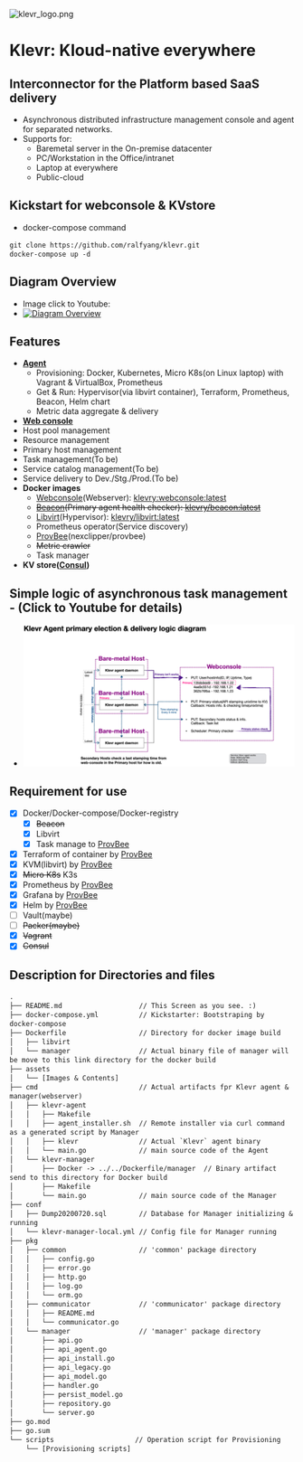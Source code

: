 ![klevr_logo.png](https://raw.githubusercontent.com/Klevry/klevr/master/assets/klevr_logo.png)
# Klevr: Kloud-native everywhere
## Interconnector for the Platform based SaaS delivery
 * Asynchronous distributed infrastructure management console and agent for separated networks.
 * Supports for:
   * Baremetal server in the On-premise datacenter
   * PC/Workstation in the Office/intranet
   * Laptop at everywhere
   * Public-cloud

## Kickstart for webconsole & KVstore
* docker-compose command
```
git clone https://github.com/ralfyang/klevr.git
docker-compose up -d
```

## Diagram Overview
 * Image click to Youtube:
 * [![Diagram Overview](https://raw.githubusercontent.com/Klevry/klevr/master/assets/Klevr_diagram_overview.png)](https://youtu.be/xLkqm1vEmd0)

## Features
 * **[Agent](./agent/)**
   * Provisioning: Docker, Kubernetes, Micro K8s(on Linux laptop) with Vagrant & VirtualBox, Prometheus 
   * Get & Run: Hypervisor(via libvirt container), Terraform, Prometheus, Beacon, Helm chart
   * Metric data aggregate & delivery
  * **[Web console](./webconsole/)**
   * Host pool management
   * Resource management
   * Primary host management 
   * Task management(To be)
   * Service catalog management(To be)
   * Service delivery to Dev./Stg./Prod.(To be)
 * **Docker images**
   * [Webconsole](./Dockerfile/klevr_websonsole)(Webserver): [klevry:webconsole:latest](https://hub.docker.com/repository/docker/klevry/webconsole)
   * ~~[Beacon](./Dockerfile/beacon)(Primary agent health checker): [klevry/beacon:latest](https://hub.docker.com/repository/docker/klevry/beacon)~~
   * [Libvirt](./Dockerfile/libvirt)(Hypervisor): [klevry/libvirt:latest](https://hub.docker.com/repository/docker/klevry/libvirt)
   * Prometheus operator(Service discovery)
   * [ProvBee](https://github.com/NexClipper/provbee)(nexclipper/provbee)  
   * ~~Metric crawler~~
   * Task manager
 * **KV store([Consul](https://github.com/hashicorp/consul))**
   
## Simple logic of asynchronous task management - (Click to Youtube for details)
 * [![Primary election of agent](https://raw.githubusercontent.com/Klevry/klevr/master/assets/Klevr_Agent_primary_election_n_delivery_logic.png)](https://www.youtube.com/watch?v=hyMaVsCcgbA&t=2s)

## Requirement for use
 * [x] Docker/Docker-compose/Docker-registry
   * [x] ~~Beacon~~
   * [x] Libvirt
   * [x] Task manage to [ProvBee](https://github.com/NexClipper/provbee)
 * [x] Terraform of container by [ProvBee](https://github.com/NexClipper/provbee)
 * [x] KVM(libvirt) by [ProvBee](https://github.com/NexClipper/provbee)
 * [x] ~~Micro K8s~~ K3s
 * [x] Prometheus by [ProvBee](https://github.com/NexClipper/provbee)
 * [x] Grafana by [ProvBee](https://github.com/NexClipper/provbee)
 * [x] Helm by [ProvBee](https://github.com/NexClipper/provbee)
 * [ ] Vault(maybe)
 * [ ] ~~Packer(maybe)~~
 * [x] ~~Vagrant~~
 * [x] ~~Consul~~ 

## Description for Directories and files
```
.
├── README.md                   // This Screen as you see. :)
├── docker-compose.yml          // Kickstarter: Bootstraping by docker-compose
├── Dockerfile                  // Directory for docker image build
│   ├── libvirt
│   └── manager                 // Actual binary file of manager will be move to this link directory for the docker build
├── assets
│   └── [Images & Contents]
├── cmd                         // Actual artifacts fpr Klevr agent & manager(webserver) 
│   ├── klevr-agent
│   │   ├── Makefile
│   │   ├── agent_installer.sh  // Remote installer via curl command as a generated script by Manager
│   │   ├── klevr               // Actual `Klevr` agent binary
│   │   └── main.go             // main source code of the Agent
│   └── klevr-manager
│       ├── Docker -> ../../Dockerfile/manager  // Binary artifact send to this directory for Docker build  
│       ├── Makefile
│       └── main.go             // main source code of the Manager
├── conf
│   ├── Dump20200720.sql        // Database for Manager initializing & running
│   └── klevr-manager-local.yml // Config file for Manager running
├── pkg
│   ├── common                  // 'common' package directory
│   │   ├── config.go
│   │   ├── error.go
│   │   ├── http.go
│   │   ├── log.go
│   │   └── orm.go
│   ├── communicator            // 'communicator' package directory
│   │   ├── README.md
│   │   └── communicator.go
│   └── manager                 // 'manager' package directory
│       ├── api.go
│       ├── api_agent.go
│       ├── api_install.go
│       ├── api_legacy.go
│       ├── api_model.go
│       ├── handler.go
│       ├── persist_model.go
│       ├── repository.go
│       └── server.go
├── go.mod
├── go.sum
└── scripts                    // Operation script for Provisioning
    └── [Provisioning scripts]

```
